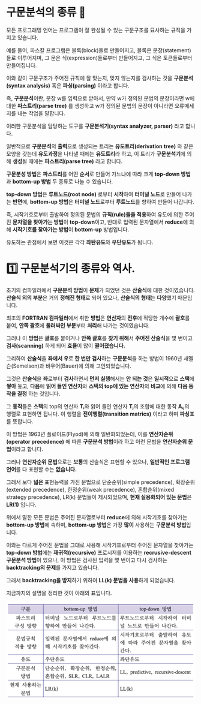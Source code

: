 # 구문분석의 종류 🤿

모든 프로그래밍 언어는 프로그램이 잘 완성될 수 있는 구문구조를 묘사하는 규직을 가지고 있습니다.

예를 들어, 파스칼 프로그램은 블록(block)들로 만들어지고, 블록은 문장(statement)들로 이루어지며, 그 문은 식(expression)들로부터 만들어지고, 그 식은 토큰들로부터 만들어집니다.

이와 같이 구문구조가 주어진 규칙에 잘 맞는지, 맞지 않는지를 검사하는 것을 **구문분석(syntax analysis)** 혹은 **파싱(parsing)** 이라고 합니다.

즉, **구문분석**이란, 문장 w를 입력으로 받아서, 만약 w가 정의된 문법의 문장이라면 w에 대한 **파스트리(parse tree)** 를 생성하고 w가 정의된 문법의 문장이 아니라면 오류메세지를 내는 작업을 말합니다.

이러한 구문분석을 담당하는 도구를 **구문분석기(syntax analyzer, parser)** 라고 합니다.

일반적으로 **구문분석**의 **출력**으로 생성되는 트리는 **유도트리(derivation tree)** 와 같은 모양을 갖는데 **유도과정**을 나타낼 때에는 **유도트리**라 하고, 이 트리가 **구문분석기**에 의해 **생성**될 때에는 **파스트리(parse tree)** 라고 합니다.

**구문분성 방법**은 **파스트리**를 어떤 **순서**로 만들어 가느냐에 따라 크게 **top-down 방법**과 **bottom-up 방법** 두 종류로 나눌 수 있습니다.

**top-down 방법**은 **루트노드(root node)** 로부터 **시작**하여 **터미널 노드**로 만들어 나가는 **반면**에, **bottom-up 방법**은 **터미널 노드**로부터 **루트노드**를 향하여 만들어 나갑니다.

즉, 시작기호로부터 출발하여 정의된 문법의 **규칙(rule)들을 적용**하여 유도에 의한 주어진 **문자열을 찾아가는 방법**이 **top-down**이고, 반대로 입력된 문자열에서 **reduce**에 의해 **시작기호를 찾아가는 방법**이 **bottom-up** 방법입니다.

유도하는 관점에서 보면 이것은 각각 **좌돤유도**와 **우단유도**가 됩니다.

# 1️⃣ 구문분석기의 종류와 역사.

초기의 컴파일러에서 **구문분석 방법**이 **문제**가 되었던 것은 **산술식**에 대한 것이였습니다.
**산술식 외의 부분**은 거의 **정해진 형태**로 되어 있으나, **산술식의 형태**는 **다양**했기 때문입니다.

최조의 **FORTRAN 컴파일러**에서 취한 **방법**은 **연산자**의 **전후**에 적당한 개수에 **괄호**를 붙여, **안쪽 괄호**에 **둘러싸인 부분**부터 **처리**해 나가는 것이였습니다.

그러나 이 **방법**은 **괄호**를 붙이거나 **안쪽 괄호**를 **찾기 위해**서 **주어진 산술식**을 몇 번이고 **검사(scanning)** 하게 되어 **효율**이 많이 **떨어졌습니다.**

그리하여 **산술식**을 **좌에서 우**로 **한 번만 검사**하는 **구문분석**을 하는 방법이 1960년 새멜슨(Semelson)과 바우어(Bauer)에 의해 고안되었습니다.

그것은 **산술식**을 **좌**로부터 **검사**하면서 **먼저 실행**해서는 **안 되는 것**은 **일시적**으로 **스택**에 **쌓아** 놓고, **다음**에 **읽어 들인 연산자**와 **스택의 top에 있는 연산자**의 **비교**에 의해 **다음 동작을 결정** 하는 것입니다.

그 **동작**들은 **스택**의 top의 연산자 **Tᵢ**와 읽어 들인 연산자 **Tⱼ**의 조합에 대한 동작 **Aᵢⱼ**의 행렬로 표현하면 됩니다.
이 행렬을 **전이행렬(transition matrics)** 이라고 하며 **파싱표**를 뜻합니다.

이 방법은 1963년 플로이드(Flyod)에 의해 일반화되었는데, 이를 **연산자순위(operator precedence)** 에 따른 **구문분석 방법**이라 하고 이런 문법을 **연산자순위 문법**이라고 합니다.

그러나 **연산자순위 문법**으로는 **보통**의 산술식은 표현할 수 있으나, **일반적인 프로그램 언어**를 다 표현할 수는 **없습니다.**

그래서 보다 **넓은** 표현능력을 가진 문법으로 단순순위(simple precedence), 확장순위(extended precedence), 한정순위(weak precedence), 혼합순위(mixed strategy precedence), LR(k) 문법들이 제시되었으며, **현재 실용화되어 있는 문법**은 **LR(1)** 입니다.

위에서 말한 모든 문법은 주어진 문자열로부터 **reduce**에 의해 시작기호를 찾아가는 **bottom-up 방법**에 속하며, **bottom-up 방법**은 가장 **많이** 사용하는 **구문분석 방법**입니다.

이와는 다르게 주어진 문법을 그대로 사용해 시작기호로부터 주어진 문자열을 찾아가는 **top-down 방법**에는 **재귀적(recursive)** 프로시저를 이용하는 **recrusive-descent 구문분석 방법**이 있으나, 이 방법은 검사된 입력을 몇 번이고 다시 검사하는 **backtracking의 문제**를 가지고 있습니다.

그래서 **backtracking을 방지**하기 위하여 **LL(k) 문법을 사용**하게 되었습니다.

지금까지의 설명을 정리한 것이 아래의 표입니다.

<img src = "https://github.com/devKobe24/images/blob/main/CPDD-6.png?raw=true"></br>
